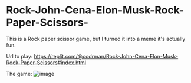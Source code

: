 # Rock-John-Cena-Elon-Musk-Rock-Paper-Scissors-

This is a Rock paper scissor game, but I turned it into a meme it's actually fun.

Url to play: https://replit.com/@codrman/Rock-John-Cena-Elon-Musk-Rock-Paper-Scissors#index.html


The game:
![image](https://user-images.githubusercontent.com/68082556/114282341-3e94e900-9a11-11eb-8e32-2bc99463e5d1.png)
